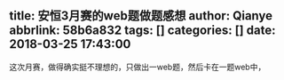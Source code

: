 title: 安恒3月赛的web题做题感想
author: Qianye
abbrlink: 58b6a832
tags: []
categories: []
date: 2018-03-25 17:43:00
---
这次月赛，做得确实挺不理想的，只做出一web题，然后卡在一题web中，